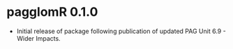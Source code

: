 # pagglomR 0.1.0

* Initial release of package following publication of updated PAG Unit 6.9 - 
Wider Impacts.
